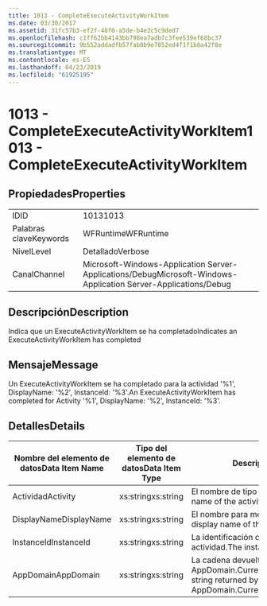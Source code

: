 ```yaml
---
title: 1013 - CompleteExecuteActivityWorkItem
ms.date: 03/30/2017
ms.assetid: 31fc57b3-ef2f-48f0-a5de-b4e2c5c9ded7
ms.openlocfilehash: c1ff62bb4143bb798ea7adb7c3fee539ef68bc37
ms.sourcegitcommit: 9b552addadfb57fab0b9e7852ed4f1f1b8a42f8e
ms.translationtype: MT
ms.contentlocale: es-ES
ms.lasthandoff: 04/23/2019
ms.locfileid: "61925195"
---
```

# <a name="1013---completeexecuteactivityworkitem"></a><span data-ttu-id="3cff1-102">1013 - CompleteExecuteActivityWorkItem</span><span class="sxs-lookup"><span data-stu-id="3cff1-102">1013 - CompleteExecuteActivityWorkItem</span></span>
## <a name="properties"></a><span data-ttu-id="3cff1-103">Propiedades</span><span class="sxs-lookup"><span data-stu-id="3cff1-103">Properties</span></span>  
  
|||  
|-|-|  
|<span data-ttu-id="3cff1-104">ID</span><span class="sxs-lookup"><span data-stu-id="3cff1-104">ID</span></span>|<span data-ttu-id="3cff1-105">1013</span><span class="sxs-lookup"><span data-stu-id="3cff1-105">1013</span></span>|  
|<span data-ttu-id="3cff1-106">Palabras clave</span><span class="sxs-lookup"><span data-stu-id="3cff1-106">Keywords</span></span>|<span data-ttu-id="3cff1-107">WFRuntime</span><span class="sxs-lookup"><span data-stu-id="3cff1-107">WFRuntime</span></span>|  
|<span data-ttu-id="3cff1-108">Nivel</span><span class="sxs-lookup"><span data-stu-id="3cff1-108">Level</span></span>|<span data-ttu-id="3cff1-109">Detallado</span><span class="sxs-lookup"><span data-stu-id="3cff1-109">Verbose</span></span>|  
|<span data-ttu-id="3cff1-110">Canal</span><span class="sxs-lookup"><span data-stu-id="3cff1-110">Channel</span></span>|<span data-ttu-id="3cff1-111">Microsoft-Windows-Application Server-Applications/Debug</span><span class="sxs-lookup"><span data-stu-id="3cff1-111">Microsoft-Windows-Application Server-Applications/Debug</span></span>|  
  
## <a name="description"></a><span data-ttu-id="3cff1-112">Descripción</span><span class="sxs-lookup"><span data-stu-id="3cff1-112">Description</span></span>  
 <span data-ttu-id="3cff1-113">Indica que un ExecuteActivityWorkItem se ha completado</span><span class="sxs-lookup"><span data-stu-id="3cff1-113">Indicates an ExecuteActivityWorkItem has completed</span></span>  
  
## <a name="message"></a><span data-ttu-id="3cff1-114">Mensaje</span><span class="sxs-lookup"><span data-stu-id="3cff1-114">Message</span></span>  
 <span data-ttu-id="3cff1-115">Un ExecuteActivityWorkItem se ha completado para la actividad '%1', DisplayName: '%2', InstanceId: '%3'.</span><span class="sxs-lookup"><span data-stu-id="3cff1-115">An ExecuteActivityWorkItem has completed for Activity '%1', DisplayName: '%2', InstanceId: '%3'.</span></span>  
  
## <a name="details"></a><span data-ttu-id="3cff1-116">Detalles</span><span class="sxs-lookup"><span data-stu-id="3cff1-116">Details</span></span>  
  
|<span data-ttu-id="3cff1-117">Nombre del elemento de datos</span><span class="sxs-lookup"><span data-stu-id="3cff1-117">Data Item Name</span></span>|<span data-ttu-id="3cff1-118">Tipo del elemento de datos</span><span class="sxs-lookup"><span data-stu-id="3cff1-118">Data Item Type</span></span>|<span data-ttu-id="3cff1-119">Descripción</span><span class="sxs-lookup"><span data-stu-id="3cff1-119">Description</span></span>|  
|--------------------|--------------------|-----------------|  
|<span data-ttu-id="3cff1-120">Actividad</span><span class="sxs-lookup"><span data-stu-id="3cff1-120">Activity</span></span>|<span data-ttu-id="3cff1-121">xs:string</span><span class="sxs-lookup"><span data-stu-id="3cff1-121">xs:string</span></span>|<span data-ttu-id="3cff1-122">El nombre de tipo de la actividad.</span><span class="sxs-lookup"><span data-stu-id="3cff1-122">The type name of the activity.</span></span>|  
|<span data-ttu-id="3cff1-123">DisplayName</span><span class="sxs-lookup"><span data-stu-id="3cff1-123">DisplayName</span></span>|<span data-ttu-id="3cff1-124">xs:string</span><span class="sxs-lookup"><span data-stu-id="3cff1-124">xs:string</span></span>|<span data-ttu-id="3cff1-125">El nombre para mostrar de la actividad.</span><span class="sxs-lookup"><span data-stu-id="3cff1-125">The display name of the activity.</span></span>|  
|<span data-ttu-id="3cff1-126">InstanceId</span><span class="sxs-lookup"><span data-stu-id="3cff1-126">InstanceId</span></span>|<span data-ttu-id="3cff1-127">xs:string</span><span class="sxs-lookup"><span data-stu-id="3cff1-127">xs:string</span></span>|<span data-ttu-id="3cff1-128">La identificación de instancia de la actividad.</span><span class="sxs-lookup"><span data-stu-id="3cff1-128">The instance id of the activity.</span></span>|  
|<span data-ttu-id="3cff1-129">AppDomain</span><span class="sxs-lookup"><span data-stu-id="3cff1-129">AppDomain</span></span>|<span data-ttu-id="3cff1-130">xs:string</span><span class="sxs-lookup"><span data-stu-id="3cff1-130">xs:string</span></span>|<span data-ttu-id="3cff1-131">La cadena devuelta por AppDomain.CurrentDomain.FriendlyName.</span><span class="sxs-lookup"><span data-stu-id="3cff1-131">The string returned by AppDomain.CurrentDomain.FriendlyName.</span></span>|
